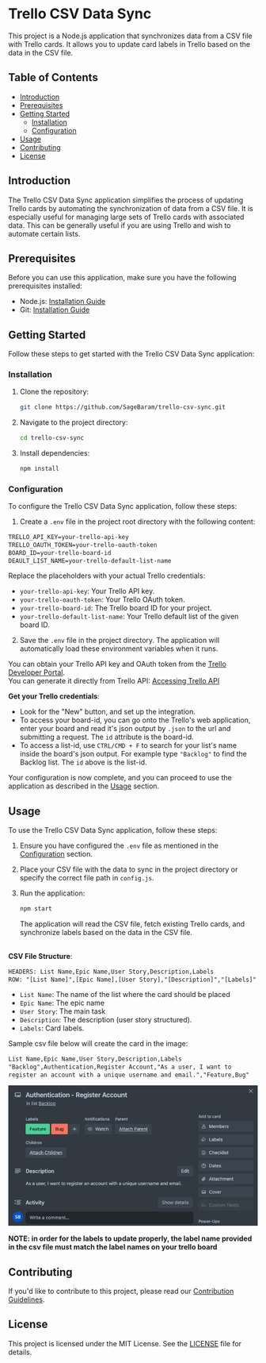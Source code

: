 # Trello CSV Data Sync

This project is a Node.js application that synchronizes data from a CSV file with Trello cards. It allows you to update card labels in Trello based on the data in the CSV file.

## Table of Contents

- [Introduction](#introduction)
- [Prerequisites](#prerequisites)
- [Getting Started](#getting-started)
  - [Installation](#installation)
  - [Configuration](#configuration)
- [Usage](#usage)
- [Contributing](#contributing)
- [License](#license)

## Introduction

The Trello CSV Data Sync application simplifies the process of updating Trello cards by automating the synchronization of data from a CSV file. It is especially useful for managing large sets of Trello cards with associated data. This can be generally useful if you are using Trello and wish to automate certain lists.

## Prerequisites

Before you can use this application, make sure you have the following prerequisites installed:

- Node.js: [Installation Guide](https://nodejs.org/)
- Git: [Installation Guide](https://git-scm.com/)

## Getting Started

Follow these steps to get started with the Trello CSV Data Sync application:

### Installation

1. Clone the repository:

   ```bash
   git clone https://github.com/SageBaram/trello-csv-sync.git
   ```

2. Navigate to the project directory:

   ```bash
   cd trello-csv-sync
   ```

3. Install dependencies:

   ```bash
   npm install
   ```

### Configuration

To configure the Trello CSV Data Sync application, follow these steps:

1. Create a `.env` file in the project root directory with the following content:

```
TRELLO_API_KEY=your-trello-api-key
TRELLO_OAUTH_TOKEN=your-trello-oauth-token
BOARD_ID=your-trello-board-id
DEAULT_LIST_NAME=your-trello-default-list-name
```

Replace the placeholders with your actual Trello credentials:

- `your-trello-api-key`: Your Trello API key.
- `your-trello-oauth-token`: Your Trello OAuth token.
- `your-trello-board-id`: The Trello board ID for your project.
- `your-trello-default-list-name`: Your Trello default list of the given board ID.

2. Save the `.env` file in the project directory. The application will automatically load these environment variables when it runs.

You can obtain your Trello API key and OAuth token from the [Trello Developer Portal](https://developer.atlassian.com/cloud/trello/guides/rest-api/api-introduction/).<br>
You can generate it directly from Trello API: [Accessing Trello API](https://trello.com/power-ups/admin)

<strong>Get your Trello credentials</strong>:

- Look for the "New" button, and set up the integration.
- To access your board-id, you can go onto the Trello's web application, enter your board and read it's json output by `.json` to the url and submitting a request. The `id` attribute is the board-id.
- To access a list-id, use `CTRL/CMD + F` to search for your list's name inside the board's json output. For example type `"Backlog"` to find the Backlog list. The `id` above is the list-id.

Your configuration is now complete, and you can proceed to use the application as described in the [Usage](#usage) section.

## Usage

To use the Trello CSV Data Sync application, follow these steps:

1. Ensure you have configured the `.env` file as mentioned in the [Configuration](#configuration) section.

2. Place your CSV file with the data to sync in the project directory or specify the correct file path in `config.js`.

3. Run the application:

   ```bash
   npm start
   ```

   The application will read the CSV file, fetch existing Trello cards, and synchronize labels based on the data in the CSV file.

<br>
<strong>CSV File Structure</strong>:

```
HEADERS: List Name,Epic Name,User Story,Description,Labels
ROW: "[List Name]",[Epic Name],[User Story],"[Description]","[Labels]"
```

- `List Name`: The name of the list where the card should be placed
- `Epic Name`: The epic name
- `User Story`: The main task
- `Description`: The description (user story structured).
- `Labels`: Card labels.

Sample csv file below will create the card in the image:

```
List Name,Epic Name,User Story,Description,Labels
"Backlog",Authentication,Register Account,"As a user, I want to register an account with a unique username and email.","Feature,Bug"
```

![Example Image](./assets/card-example.png)

**NOTE: in order for the labels to update properly, the label name provided in the csv file must match the label names on your trello board**

## Contributing

If you'd like to contribute to this project, please read our [Contribution Guidelines](CONTRIBUTION.md).

## License

This project is licensed under the MIT License. See the [LICENSE](LICENSE) file for details.
